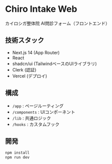 # Chiro Intake Web

カイロシガ整体院 AI問診フォーム（フロントエンド）

## 技術スタック
- Next.js 14 (App Router)
- React
- shadcn/ui (TailwindベースのUIライブラリ)
- Clerk (認証)
- Vercel (デプロイ)

## 構成
- `/app` : ページルーティング
- `/components` : UIコンポーネント
- `/lib` : 共通ロジック
- `/hooks` : カスタムフック

## 開発
```bash
npm install
npm run dev
